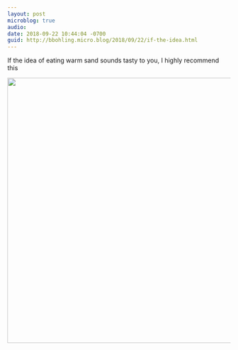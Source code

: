 ```yaml
---
layout: post
microblog: true
audio: 
date: 2018-09-22 10:44:04 -0700
guid: http://bbohling.micro.blog/2018/09/22/if-the-idea.html
---
```

If the idea of eating warm sand sounds tasty to you, I highly recommend this

<img src="http://micro.brandonbohling.com/uploads/2018/2f7a5ee0c1.jpg" width="600" height="599" />
